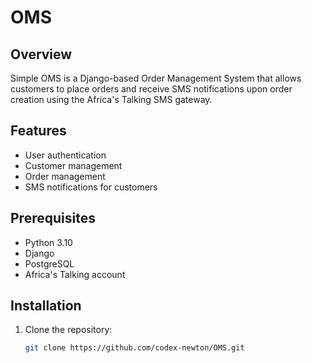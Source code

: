# OMS
## Overview

Simple OMS is a Django-based Order Management System that allows customers to place orders and receive SMS notifications upon order creation using the Africa's Talking SMS gateway.

## Features

- User authentication
- Customer management
- Order management
- SMS notifications for customers

## Prerequisites

- Python 3.10
- Django
- PostgreSQL
- Africa's Talking account

## Installation

1. Clone the repository:

   ```bash
   git clone https://github.com/codex-newton/OMS.git

